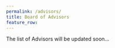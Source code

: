 ```yaml
---
permalink: /advisors/
title: Board of Advisors
feature_row:
---
```


The list of Advisors will be updated soon...
